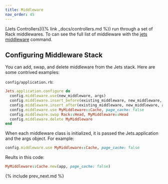 ```yaml
---
title: Middleware
nav_order: 45
---
```


[Jets Controllers]({% link _docs/controllers.md %}) run through a set of Rack middlewares. To can see the full list of middleware with the [jets middleware](http://rubyonjets.com/reference/jets-middleware/) command.

## Configuring Middleware Stack

You can add, swap, and delete middleware from the Jets stack.  Here are some contrived examples:

`config/application.rb`:

```ruby
Jets.application.configure do
  config.middleware.use(new_middleware, args)
  config.middleware.insert_before(existing_middleware, new_middleware, args)
  config.middleware.insert_after(existing_middleware, new_middleware, args)
  config.middleware.use MyMiddleware::Cache, page_cache: false
  config.middleware.swap Rack::Head, MyMiddleware::Head
  config.middleware.delete MyMiddleware
end
```

When each middleware class is initialized, it is passed the Jets.application and the args object.  For example:

```ruby
config.middleware.use MyMiddleware::Cache, page_cache: false
```

Reults in this code:

```ruby
MyMiddleware::Cache.new(app, page_cache: false)
```

{% include prev_next.md %}
